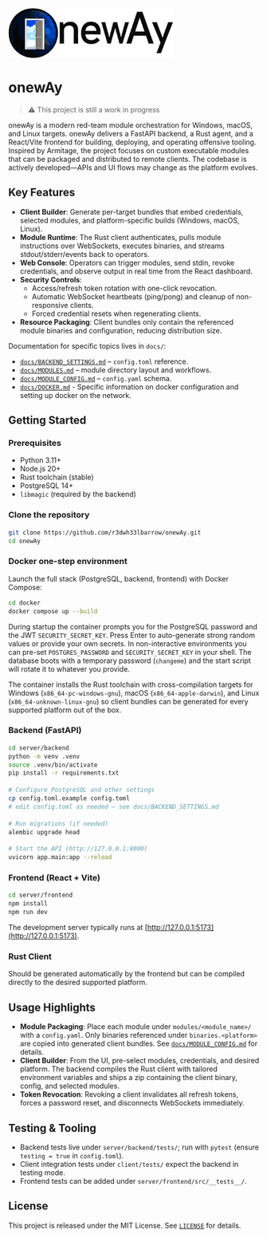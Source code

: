 <picture>
  <source media="(prefers-color-scheme: dark)" srcset="logos/onewAy_logo_dark.png">
  <source media="(prefers-color-scheme: light)" srcset="logos/onewAy_logo_light.png">
  <img alt="onewAy logo" src="logos/onewAy_logo_light.png" height="100">
</picture>

# onewAy

> ⚠️ This project is still a work in progress

onewAy is a modern red-team module orchestration for Windows, macOS, and Linux targets. onewAy delivers a FastAPI backend, a Rust agent, and a React/Vite frontend for building, deploying, and operating offensive tooling. Inspired by Armitage, the project focuses on custom executable modules that can be packaged and distributed to remote clients. The codebase is actively developed—APIs and UI flows may change as the platform evolves.

## Key Features

- **Client Builder**: Generate per-target bundles that embed credentials, selected modules, and platform-specific builds (Windows, macOS, Linux).
- **Module Runtime**: The Rust client authenticates, pulls module instructions over WebSockets, executes binaries, and streams stdout/stderr/events back to operators.
- **Web Console**: Operators can trigger modules, send stdin, revoke credentials, and observe output in real time from the React dashboard.
- **Security Controls**:
  - Access/refresh token rotation with one-click revocation.
  - Automatic WebSocket heartbeats (ping/pong) and cleanup of non-responsive clients.
  - Forced credential resets when regenerating clients.
- **Resource Packaging**: Client bundles only contain the referenced module binaries and configuration, reducing distribution size.

Documentation for specific topics lives in `docs/`:

- [`docs/BACKEND_SETTINGS.md`](docs/BACKEND_SETTINGS.md) – `config.toml` reference.
- [`docs/MODULES.md`](docs/MODULES.md) – module directory layout and workflows.
- [`docs/MODULE_CONFIG.md`](docs/MODULE_CONFIG.md) – `config.yaml` schema.
- [`docs/DOCKER.md`](docs/DOCKER.md) - Specific information on docker configuration and setting up docker on the network.

## Getting Started

### Prerequisites

- Python 3.11+
- Node.js 20+
- Rust toolchain (stable)
- PostgreSQL 14+
- `libmagic` (required by the backend)

### Clone the repository

```bash
git clone https://github.com/r3dwh33lbarrow/onewAy.git
cd onewAy
```

### Docker one-step environment

Launch the full stack (PostgreSQL, backend, frontend) with Docker Compose:

```bash
cd docker
docker compose up --build
```

During startup the container prompts you for the PostgreSQL password and the JWT `SECURITY_SECRET_KEY`. Press Enter to auto-generate strong random values or provide your own secrets. In non-interactive environments you can pre-set `POSTGRES_PASSWORD` and `SECURITY_SECRET_KEY` in your shell. The database boots with a temporary password (`changeme`) and the start script will rotate it to whatever you provide.

The container installs the Rust toolchain with cross-compilation targets for Windows (`x86_64-pc-windows-gnu`), macOS (`x86_64-apple-darwin`), and Linux (`x86_64-unknown-linux-gnu`) so client bundles can be generated for every supported platform out of the box.

### Backend (FastAPI)

```bash
cd server/backend
python -m venv .venv
source .venv/bin/activate
pip install -r requirements.txt

# Configure PostgreSQL and other settings
cp config.toml.example config.toml
# edit config.toml as needed – see docs/BACKEND_SETTINGS.md

# Run migrations (if needed)
alembic upgrade head

# Start the API (http://127.0.0.1:8000)
uvicorn app.main:app --reload
```

### Frontend (React + Vite)

```bash
cd server/frontend
npm install
npm run dev
```

The development server typically runs at [http://127.0.0.1:5173](http://127.0.0.1:5173).

### Rust Client
Should be generated automatically by the frontend but can be compiled directly to the desired supported platform.

## Usage Highlights

- **Module Packaging**: Place each module under `modules/<module_name>/` with a `config.yaml`. Only binaries referenced under `binaries.<platform>` are copied into generated client bundles. See [`docs/MODULE_CONFIG.md`](docs/MODULE_CONFIG.md) for details.
- **Client Builder**: From the UI, pre-select modules, credentials, and desired platform. The backend compiles the Rust client with tailored environment variables and ships a zip containing the client binary, config, and selected modules.
- **Token Revocation**: Revoking a client invalidates all refresh tokens, forces a password reset, and disconnects WebSockets immediately.

## Testing & Tooling

- Backend tests live under `server/backend/tests/`; run with `pytest` (ensure `testing = true` in `config.toml`).
- Client integration tests under `client/tests/` expect the backend in testing mode.
- Frontend tests can be added under `server/frontend/src/__tests__/`.

## License

This project is released under the MIT License. See [`LICENSE`](LICENSE) for details.
